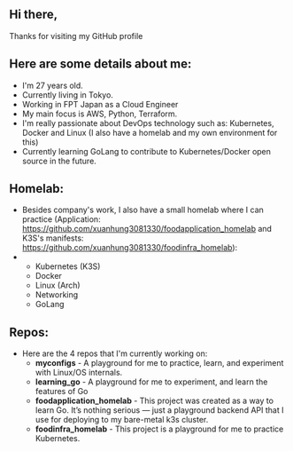 ## Hi there,
Thanks for visiting my GitHub profile

## Here are some details about me:
- I'm 27 years old.
- Currently living in Tokyo.
- Working in FPT Japan as a Cloud Engineer
- My main focus is AWS, Python, Terraform.
- I'm really passionate about DevOps technology such as: Kubernetes, Docker and Linux (I also have a homelab and my own environment for this)
- Currently learning GoLang to contribute to Kubernetes/Docker open source in the future.

## Homelab:
- Besides company's work, I also have a small homelab where I can practice (Application: https://github.com/xuanhung3081330/foodapplication_homelab and K3S's manifests: https://github.com/xuanhung3081330/foodinfra_homelab):
- + Kubernetes (K3S)
  + Docker
  + Linux (Arch)
  + Networking
  + GoLang
 
## Repos:
- Here are the 4 repos that I'm currently working on:
  + **myconfigs** - A playground for me to practice, learn, and experiment with Linux/OS internals.
  + **learning_go** - A playground for me to experiment, and learn the features of Go
  + **foodapplication_homelab** - This project was created as a way to learn Go. It’s nothing serious — just a playground backend API that I use for deploying to my bare-metal k3s cluster.
  + **foodinfra_homelab** - This project is a playground for me to practice Kubernetes.

<!--
**xuanhung3081330/xuanhung3081330** is a ✨ _special_ ✨ repository because its `README.md` (this file) appears on your GitHub profile.

Here are some ideas to get you started:

- 🔭 I’m currently working on ...
- 🌱 I’m currently learning ...
- 👯 I’m looking to collaborate on ...
- 🤔 I’m looking for help with ...
- 💬 Ask me about ...
- 📫 How to reach me: ...
- 😄 Pronouns: ...
- ⚡ Fun fact: ...
-->
